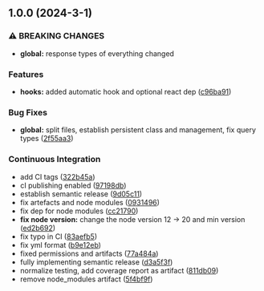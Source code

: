 ## 1.0.0 (2024-3-1)


### ⚠ BREAKING CHANGES

* **global:** response types of everything changed

### Features

* **hooks:** added automatic hook and optional react dep ([c96ba91](https://gitlab.zweieuro.at/wui/web-user-interface-node/commit/c96ba9108d6f07903b1c51a707c97688ffa15263))


### Bug Fixes

* **global:** split files, establish persistent class and management, fix query types ([2f55aa3](https://gitlab.zweieuro.at/wui/web-user-interface-node/commit/2f55aa362677f472c20014ab2d385783bf5c7a50))


### Continuous Integration

* add CI tags ([322b45a](https://gitlab.zweieuro.at/wui/web-user-interface-node/commit/322b45a6085b5ee177dabb4d506f192e28236373))
* cI publishing enabled ([97198db](https://gitlab.zweieuro.at/wui/web-user-interface-node/commit/97198db29b332739a1672af9d801b47d2fd5e2c9))
* establish semantic release ([9d05c11](https://gitlab.zweieuro.at/wui/web-user-interface-node/commit/9d05c119f9f52f996a68accaf581a09fe03e662b))
* fix artefacts and node modules ([0931496](https://gitlab.zweieuro.at/wui/web-user-interface-node/commit/0931496eeaf07704bab9de965cd06081f4f676ba))
* fix dep for node modules ([cc21790](https://gitlab.zweieuro.at/wui/web-user-interface-node/commit/cc21790b124f6fbb04eb613fab9a5c242bd7858b))
* **fix node version:** change the node version 12 -> 20 and min version ([ed2b692](https://gitlab.zweieuro.at/wui/web-user-interface-node/commit/ed2b6923ff01d07c05ae184d11c4335244263253))
* fix typo in CI ([83aefb5](https://gitlab.zweieuro.at/wui/web-user-interface-node/commit/83aefb5d3024acc1fce2fbef3df601ee8f7f4e88))
* fix yml format ([b9e12eb](https://gitlab.zweieuro.at/wui/web-user-interface-node/commit/b9e12eb437f6266ac1b03bda04994624b41c5b6a))
* fixed permissions and artifacts ([77a484a](https://gitlab.zweieuro.at/wui/web-user-interface-node/commit/77a484a74d5b8f5c9ea70988712d386406407cbc))
* fully implementing semantic release ([d3a5f3f](https://gitlab.zweieuro.at/wui/web-user-interface-node/commit/d3a5f3f6ee75684b1c1653ba6d9c8648e8c73032))
* normalize testing, add coverage report as artifact ([811db09](https://gitlab.zweieuro.at/wui/web-user-interface-node/commit/811db09182d367ba59daf9257afd518c41dbc9f2))
* remove node_modules artifact ([5f4bf9f](https://gitlab.zweieuro.at/wui/web-user-interface-node/commit/5f4bf9f11947ab233fc8e191bfff901e306c7388))

